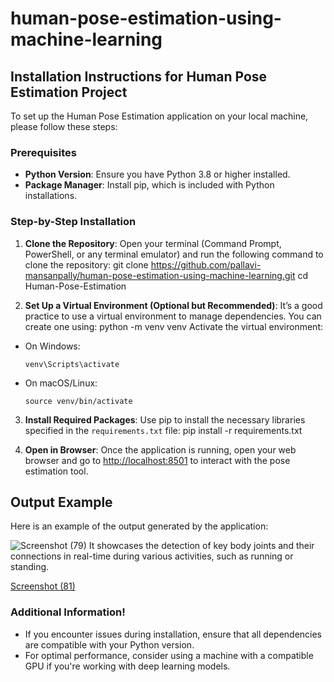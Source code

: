 # human-pose-estimation-using-machine-learning
## Installation Instructions for Human Pose Estimation Project

To set up the Human Pose Estimation application on your local machine, please follow these steps:

### Prerequisites
- **Python Version**: Ensure you have Python 3.8 or higher installed.
- **Package Manager**: Install pip, which is included with Python installations.

### Step-by-Step Installation

1. **Clone the Repository**:
   Open your terminal (Command Prompt, PowerShell, or any terminal emulator) and run the following command to clone the repository:
git clone https://github.com/pallavi-mansanpally/human-pose-estimation-using-machine-learning.git
cd Human-Pose-Estimation

2. **Set Up a Virtual Environment (Optional but Recommended)**:
It’s a good practice to use a virtual environment to manage dependencies. You can create one using:
python -m venv venv
Activate the virtual environment:
- On Windows:
  ```
  venv\Scripts\activate
  ```
- On macOS/Linux:
  ```
  source venv/bin/activate
  ```

3. **Install Required Packages**:
Use pip to install the necessary libraries specified in the `requirements.txt` file:
pip install -r requirements.txt

5. **Open in Browser**:
Once the application is running, open your web browser and go to [http://localhost:8501](http://localhost:8501) to interact with the pose estimation tool.
## Output Example

Here is an example of the output generated by the application:


![Screenshot (79)](https://github.com/user-attachments/assets/6faa7026-9786-4960-a799-78f239f3388b)
It showcases the detection of key body joints and their connections in real-time during various activities, such as running or standing.


[Screenshot (81)](https://github.com/user-attachments/assets/e94f7f06-fe6a-4bb9-9fe9-17e09fd492d7)
### Additional Information!


- If you encounter issues during installation, ensure that all dependencies are compatible with your Python version.
- For optimal performance, consider using a machine with a compatible GPU if you're working with deep learning models.
